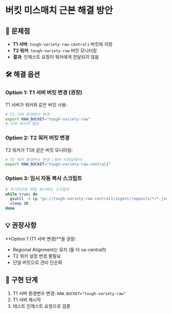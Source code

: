 # 버킷 미스매치 근본 해결 방안

## 🚨 문제점
- **T1 서버**: `tough-variety-raw-central1` 버킷에 저장
- **T2 워커**: `tough-variety-raw` 버킷 모니터링
- **결과**: 인제스트 요청이 워커에게 전달되지 않음

## 🛠️ 해결 옵션

### Option 1: T1 서버 버킷 변경 (권장)
T1 서버가 워커와 같은 버킷 사용:
```bash
# T1 서버 환경변수 변경
export RAW_BUCKET="tough-variety-raw"
# 서버 재시작 필요
```

### Option 2: T2 워커 버킷 변경
T2 워커가 T1과 같은 버킷 모니터링:
```bash
# T2 워커 환경변수 변경 (워커 터미널에서)
export RAW_BUCKET="tough-variety-raw-central1"
```

### Option 3: 임시 자동 복사 스크립트
```bash
# 주기적으로 파일 복사하는 스크립트
while true; do
  gsutil -m cp "gs://tough-variety-raw-central1/ingest/requests/*/*.json" "gs://tough-variety-raw/ingest/requests/" 2>/dev/null
  sleep 30
done
```

## 💡 권장사항
**Option 1 (T1 서버 변경)**을 권장:
- Regional Alignment는 유지 (둘 다 us-central1)
- T2 워커 설정 변경 불필요
- 단일 버킷으로 관리 단순화

## 📝 구현 단계
1. T1 서버 환경변수 변경: `RAW_BUCKET="tough-variety-raw"`
2. T1 서버 재시작
3. 테스트 인제스트 요청으로 검증